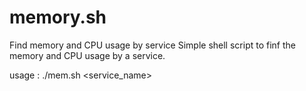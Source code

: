 # memory.sh
Find memory and CPU usage by service
Simple shell script to finf the memory and CPU usage by a service.

usage : ./mem.sh <service_name>
